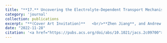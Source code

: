 ```yaml
---
title: "**17.** Uncovering the Electrolyte-Dependent Transport Mechanism of LiO<sub>2</sub> in Lithium-Oxygen Batteries"
category: 'journal'
collection: publications
excerpt: "**(Cover Art Invitation)**   <br/>**Zhen Jiang**, and Andrew M. Rappe"
date: "2022-11-28"
citation: '<a href="https://pubs.acs.org/doi/abs/10.1021/jacs.2c09700"> <i>J. Am. Chem. Soc.</i> 144(48), 22150-22158 (2022) </a>'
---
```

